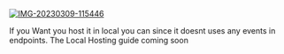 <a href="https://autocode.com/mezbatheking/templates/app736/"><img src="https://i.ibb.co/t20S0dT/IMG-20230309-115446.jpg" alt="IMG-20230309-115446" border="0"></a>

If you Want you host it in local you can since it doesnt uses any events in endpoints. The Local Hosting guide coming soon
